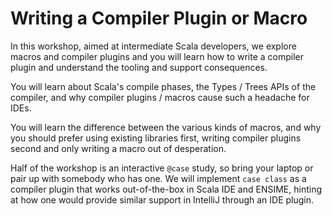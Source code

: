 # Writing a Compiler Plugin or Macro

In this workshop, aimed at intermediate Scala developers, we explore
macros and compiler plugins and you will learn how to write a compiler
plugin and understand the tooling and support consequences.

You will learn about Scala's compile phases, the Types / Trees APIs of
the compiler, and why compiler plugins / macros cause such a headache
for IDEs.

You will learn the difference between the various kinds of macros, and
why you should prefer using existing libraries first, writing compiler
plugins second and only writing a macro out of desperation.

Half of the workshop is an interactive `@case` study, so bring your
laptop or pair up with somebody who has one. We will implement `case
class` as a compiler plugin that works out-of-the-box in Scala IDE and
ENSIME, hinting at how one would provide similar support in IntelliJ
through an IDE plugin.
